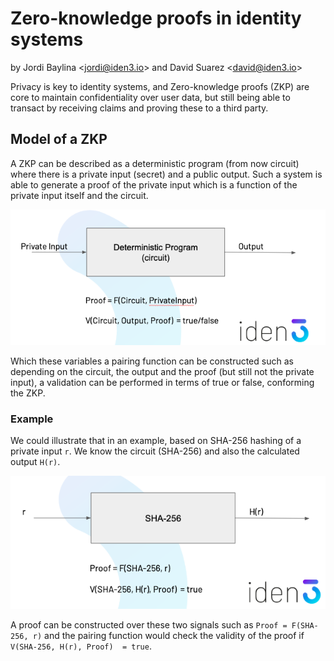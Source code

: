 # Zero-knowledge proofs in identity systems
by Jordi Baylina &lt;<jordi@iden3.io>&gt; and David Suarez &lt;<david@iden3.io>&gt;

Privacy is key to identity systems, and Zero-knowledge proofs (ZKP) are core to maintain confidentiality over user data, but still being able to transact by receiving claims and proving these to a third party. 

## Model of a ZKP

A ZKP can be described as a deterministic program (from now circuit) where there is a private input (secret) and a public output. Such a system is able to generate a proof of the private input which is a function of the private input itself and the circuit.

![alt text](./media/ZKP.png "ZKP")

Which these variables a pairing function can be constructed such as depending on the circuit, the output and the proof (but still not the private input), a validation can be performed in terms of true or false, conforming the ZKP.

### Example 

We could illustrate that in an example, based on SHA-256 hashing of a private input `r`. We know the circuit (SHA-256) and also the calculated output `H(r)`. 

![alt text](./media/ZKP_example.png "ZKP Example")

A proof can be constructed over these two signals such as `Proof = F(SHA-256, r)` and the pairing function would check the validity of the proof if `V(SHA-256, H(r), Proof)  = true`.






